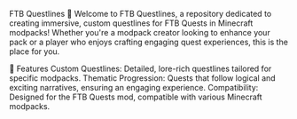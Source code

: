 FTB Questlines 🚀
Welcome to FTB Questlines, a repository dedicated to creating immersive, custom questlines for FTB Quests in Minecraft modpacks! Whether you're a modpack creator looking to enhance your pack or a player who enjoys crafting engaging quest experiences, this is the place for you.

🌟 Features
Custom Questlines: Detailed, lore-rich questlines tailored for specific modpacks.
Thematic Progression: Quests that follow logical and exciting narratives, ensuring an engaging experience.
Compatibility: Designed for the FTB Quests mod, compatible with various Minecraft modpacks.
